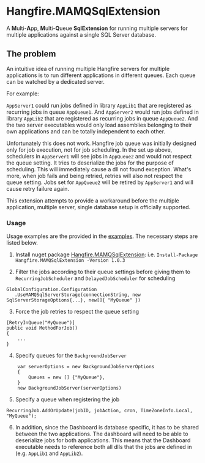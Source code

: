 # Hangfire.MAMQSqlExtension
A **M**ulti-**A**pp, **M**ulti-**Q**ueue **SqlExtension** for running multiple servers for multiple applications against a single SQL Server database.

## The problem
An intuitive idea of running multiple Hangfire servers for multiple applications is to run different applications in different queues. Each queue can be watched by a dedicated server.

For example: 

`AppServer1` could run jobs defined in library `AppLib1` that are registered as recurring jobs in queue `AppQueue1`. And `AppServer2` would run jobs defined in library `AppLib2` that are registered as recurring jobs in queue `AppQueue2`. And the two server executables would only load assemblies belonging to their own applications and can be totally independent to each other.

Unfortunately this does not work. Hangfire job queue was initially designed only for job execution, not for job scheduling. In the set up above, schedulers in `AppServer1` will see jobs in `AppQueue2` and would not respect the queue setting. It tries to deserialize the jobs for the purpose of scheduling. This will immediately cause a dll not found exception. What's more, when job fails and being retried, retries will also not respect the queue setting. Jobs set for `AppQueue2` will be retired by `AppServer1` and will cause retry failure again.

This extension attempts to provide a workaround before the multiple application, multiple server, single database setup is officially supported.


### Usage
Usage examples are the provided in the [examples](https://github.com/GeXiaoguo/Hangfire.MAMQSqlExtension/tree/master/examples). The necessary steps are listed below.

1. Install nuget package [Hangfire.MAMQSqlExtension](https://www.nuget.org/packages/Hangfire.MAMQSqlExtension/1.0.3):  i.e. `Install-Package Hangfire.MAMQSqlExtension -Version 1.0.3`

2. Filter the jobs according to their queue settings before giving them to `RecurringJobScheduler` and `DelayedJobScheduler` for scheduling

```
GlobalConfiguration.Configuration
   .UseMAMQSqlServerStorage(connectionString, new SqlServerStorageOptions{...}, new[]{ "MyQueue" })
```

3. Force the job retries to respect the queue setting

```
[RetryInQueue("MyQueue")]
public void MethodForJob()
{
    ...
}
```

4. Specify queues for the `BackgroundJobServer`

```
    var serverOptions = new BackgroundJobServerOptions
    {
        Queues = new [] {"MyQueue"},
    }
    new BackgroundJobServer(serverOptions)
```

5. Specify a queue when registering the job

```
RecurringJob.AddOrUpdate(jobID, jobAction, cron, TimeZoneInfo.Local, "MyQueue");
```

6. In addition, since the Dashboard is database specific, it has to be shared between the two applications. The dashboard will need to be able to deserialize jobs for both applications. This means that the Dashboard executable needs to reference both all dlls that the jobs are defined in (e.g. `AppLib1` and `AppLib2`).
